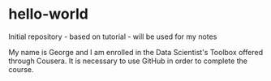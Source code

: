 hello-world
===========

Initial repository - based on tutorial - will be used for my notes

My name is George and I am enrolled in the Data Scientist's Toolbox offered through Cousera.
It is necessary to use GitHub in order to complete the course.



